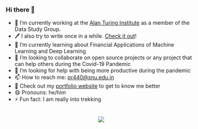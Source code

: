 ### Hi there 👋

<!--
**prakharrathi25/prakharrathi25** is a ✨ _special_ ✨ repository because its `README.md` (this file) appears on your GitHub profile.

Here are some ideas to get you started:

- 💬 Ask me about the intersection of technology and finance
-->
- 🔭 I’m currently working at the [Alan Turing Institute](https://github.com/alan-turing-institute) as a member of the Data Study Group.  
- 🖊️ I also try to write once in a while. [Check it out](https://medium.com/@prakharrathi25)!
- 🌱 I’m currently learning about Financial Applications of Machine Learning and Deep Learning
- 👯 I’m looking to collaborate on open source projects or any project that can help others during the Covid-19 Pandemic
- 🤔 I’m looking for help with being more productive during the pandemic 
- 📫 How to reach me: [pr440@snu.edu.in](mailto:pr440@snu.edu.in)
- 📧 Check out my [portfolio website](https://prakharrathi25.github.io/) to get to know me better
- 😄 Pronouns: he/him
- ⚡ Fun fact: I am really into trekking

<br/>
<div align="center" style= "align-content":center>
  <img align="center" src="https://github-readme-stats.anuraghazra1.vercel.app/api?username=prakharrathi25&show_icons=true&title_color=fff&icon_color=79ff97&text_color=9f9f9f&bg_color=151515" />
</div>
